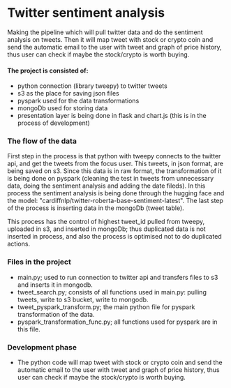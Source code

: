 # Twitter sentiment analysis

Making the pipeline which will pull twitter data and do the sentiment analysis on tweets. Then it will map tweet with stock or crypto coin and send the automatic email to the user with tweet and graph of price history, thus user can check if maybe the stock/crypto is worth buying.

#### The project is consisted of:
- python connection (library tweepy) to twitter tweets
- s3 as the place for saving json files
- pyspark used for the data transformations
- mongoDb used for storing data
- presentation layer is being done in flask and chart.js (this is in the process of development)

### The flow of the data

First step in the process is that python with tweepy connects to the twitter api, and get the tweets from the focus user. This tweets, in json format, are being saved on s3. Since this data is in raw format, the transformation of it is being done on pyspark (cleaning the test in tweets from unnecessary data, doing the sentiment analysis and adding the date fileds). In this process the sentiment analysis is being done through the hugging face and the model: "cardiffnlp/twitter-roberta-base-sentiment-latest". The last step of the process is inserting data in the mongoDb (tweet table).

This process has the control of highest tweet_id pulled from tweepy, uploaded in s3, and inserted in mongoDb; thus duplicated data is not inserted in process, and also the process is optimised not to do duplicated actions.

### Files in the project

- main.py; used to run connection to twitter api and transfers files to s3 and inserts it in mongodb.
- tweet_search.py; consists of all functions used in main.py: pulling tweets, write to s3 bucket, write to mongodb.
- tweet_pyspark_transform.py; the main python file for pyspark transformation of the data.
- pyspark_transformation_func.py; all functions used for pyspark are in this file.


### Development phase

- The python code will map tweet with stock or crypto coin and send the automatic email to the user with tweet and graph of price history, thus user can check if maybe the stock/crypto is worth buying.
